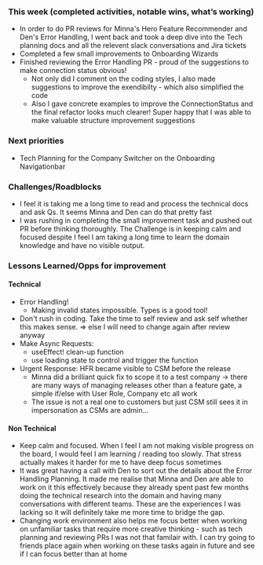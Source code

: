 ### This week (completed activities, notable wins, what’s working)
- In order to do PR reviews for Minna's Hero Feature Recommender and Den's Error Handling, I went back and took a deep dive into the Tech planning docs and all the relevent slack conversations and Jira tickets
- Completed a few small improvements to Onboarding Wizards
- Finished reviewing the Error Handling PR - proud of the suggestions to make connection status obvious! 
	- Not only did I comment on the coding styles, I also made suggestions to improve the exendibilty - which also simplified the code
	- Also I gave concrete examples to improve the ConnectionStatus and the final refactor looks much clearer! Super happy that I was able to make valuable structure improvement suggestions
### Next priorities
- Tech Planning for the Company Switcher on the Onboarding Navigationbar
### Challenges/Roadblocks
- I feel it is taking me a long time to read and process the technical docs and ask Qs. It seems Minna and Den can do that pretty fast
- I was rushing in completing the small improvement task and pushed out PR before thinking thoroughly. The Challenge is in keeping calm and focused despite I feel I am taking a long time to learn the domain knowledge and have no visible output.
### Lessons Learned/Opps for improvement
#### Technical
- Error Handling!
	- Making invalid states impossible. Types is a good tool!
- Don't rush in coding. Take the time to self review and ask self whether this makes sense. => else I will need to change again after review anyway
- Make Async Requests:
	- useEffect! clean-up function
	- use loading state to control and trigger the function
- Urgent Response: HFR became visible to CSM before the release
	- Minna did a brilliant quick fix to scope it to a test company -> there are many ways of managing releases other than a feature gate, a simple if/else with User Role, Company etc all work
	- The issue is not a real one to customers but just CSM still sees it in impersonation as CSMs are admin...
#### Non Technical
- Keep calm and focused. When I feel I am not making visible progress on the board, I would feel I am learning / reading too slowly. That stress actually makes it harder for me to have deep focus sometimes
- It was great having a call with Den to sort out the details about the Error Handling Planning. It made me realise that Minna and Den are able to work on it this effectively because they already spent past few months doing the technical research into the domain and having many conversations with different teams. These are the experiences I was lacking so it will definitely take me more time to bridge the gap. 
- Changing work environment also helps me focus better when working on unfamiliar tasks that require more creative thinking - such as tech planning and reviewing PRs I was not that familair with. I can try going to friends place again when working on these tasks again in future and see if I can focus better than at home 
